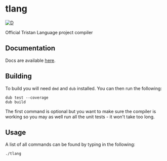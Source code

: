 tlang
=====

[![D](https://github.com/tbklang/tlang/actions/workflows/d.yml/badge.svg?branch=vardec_varass_dependency)](https://github.com/tbklang/tlang/actions/workflows/d.yml)

Official Tristan Language project compiler

## Documentation

Docs are available [here](http://deavmi.assigned.network/projects/tlang/).

## Building

To build you will need `dmd` and `dub` installed. You can then run the following:

```
dub test --coverage
dub build
```

The first command is optional but you want to make sure the compiler is working so you may
as well run all the unit tests - it won't take too long.

## Usage

A list of all commands can be found by typing in the following:

```
./tlang
```
